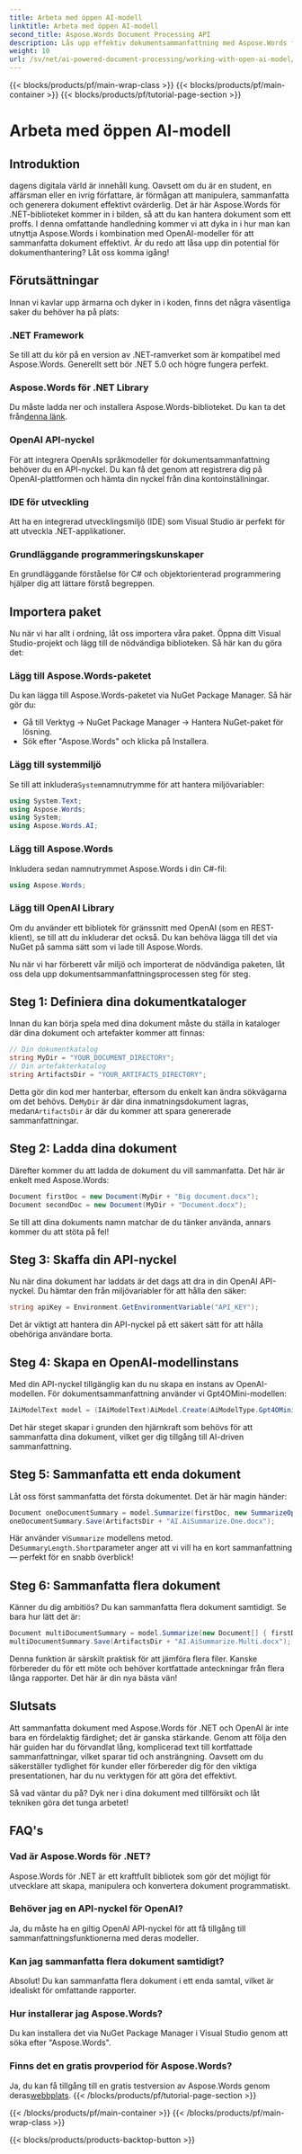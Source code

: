 ```yaml
---
title: Arbeta med öppen AI-modell
linktitle: Arbeta med öppen AI-modell
second_title: Aspose.Words Document Processing API
description: Lås upp effektiv dokumentsammanfattning med Aspose.Words för .NET med OpenAIs kraftfulla modeller. Dyk in i den här omfattande guiden nu.
weight: 10
url: /sv/net/ai-powered-document-processing/working-with-open-ai-model/
---
```


{{< blocks/products/pf/main-wrap-class >}}
{{< blocks/products/pf/main-container >}}
{{< blocks/products/pf/tutorial-page-section >}}

# Arbeta med öppen AI-modell

## Introduktion

dagens digitala värld är innehåll kung. Oavsett om du är en student, en affärsman eller en ivrig författare, är förmågan att manipulera, sammanfatta och generera dokument effektivt ovärderlig. Det är här Aspose.Words för .NET-biblioteket kommer in i bilden, så att du kan hantera dokument som ett proffs. I denna omfattande handledning kommer vi att dyka in i hur man kan utnyttja Aspose.Words i kombination med OpenAI-modeller för att sammanfatta dokument effektivt. Är du redo att låsa upp din potential för dokumenthantering? Låt oss komma igång!

## Förutsättningar

Innan vi kavlar upp ärmarna och dyker in i koden, finns det några väsentliga saker du behöver ha på plats:

### .NET Framework
Se till att du kör på en version av .NET-ramverket som är kompatibel med Aspose.Words. Generellt sett bör .NET 5.0 och högre fungera perfekt.

### Aspose.Words för .NET Library
 Du måste ladda ner och installera Aspose.Words-biblioteket. Du kan ta det från[denna länk](https://releases.aspose.com/words/net/).

### OpenAI API-nyckel
För att integrera OpenAIs språkmodeller för dokumentsammanfattning behöver du en API-nyckel. Du kan få det genom att registrera dig på OpenAI-plattformen och hämta din nyckel från dina kontoinställningar.

### IDE för utveckling
Att ha en integrerad utvecklingsmiljö (IDE) som Visual Studio är perfekt för att utveckla .NET-applikationer.

### Grundläggande programmeringskunskaper
En grundläggande förståelse för C# och objektorienterad programmering hjälper dig att lättare förstå begreppen.

## Importera paket

Nu när vi har allt i ordning, låt oss importera våra paket. Öppna ditt Visual Studio-projekt och lägg till de nödvändiga biblioteken. Så här kan du göra det:

### Lägg till Aspose.Words-paketet

Du kan lägga till Aspose.Words-paketet via NuGet Package Manager. Så här gör du:
- Gå till Verktyg -> NuGet Package Manager -> Hantera NuGet-paket för lösning.
- Sök efter "Aspose.Words" och klicka på Installera.

### Lägg till systemmiljö

 Se till att inkludera`System`namnutrymme för att hantera miljövariabler:
```csharp
using System.Text;
using Aspose.Words;
using System;
using Aspose.Words.AI;
```

### Lägg till Aspose.Words

Inkludera sedan namnutrymmet Aspose.Words i din C#-fil:
```csharp
using Aspose.Words;
```

### Lägg till OpenAI Library

Om du använder ett bibliotek för gränssnitt med OpenAI (som en REST-klient), se till att du inkluderar det också. Du kan behöva lägga till det via NuGet på samma sätt som vi lade till Aspose.Words.

Nu när vi har förberett vår miljö och importerat de nödvändiga paketen, låt oss dela upp dokumentsammanfattningsprocessen steg för steg.

## Steg 1: Definiera dina dokumentkataloger

Innan du kan börja spela med dina dokument måste du ställa in kataloger där dina dokument och artefakter kommer att finnas:

```csharp
// Din dokumentkatalog
string MyDir = "YOUR_DOCUMENT_DIRECTORY";
// Din artefakterkatalog
string ArtifactsDir = "YOUR_ARTIFACTS_DIRECTORY";
```
 Detta gör din kod mer hanterbar, eftersom du enkelt kan ändra sökvägarna om det behövs. De`MyDir` är där dina inmatningsdokument lagras, medan`ArtifactsDir` är där du kommer att spara genererade sammanfattningar.

## Steg 2: Ladda dina dokument

Därefter kommer du att ladda de dokument du vill sammanfatta. Det här är enkelt med Aspose.Words:

```csharp
Document firstDoc = new Document(MyDir + "Big document.docx");
Document secondDoc = new Document(MyDir + "Document.docx");
```
Se till att dina dokuments namn matchar de du tänker använda, annars kommer du att stöta på fel!

## Steg 3: Skaffa din API-nyckel

Nu när dina dokument har laddats är det dags att dra in din OpenAI API-nyckel. Du hämtar den från miljövariabler för att hålla den säker:
```csharp
string apiKey = Environment.GetEnvironmentVariable("API_KEY");
```
Det är viktigt att hantera din API-nyckel på ett säkert sätt för att hålla obehöriga användare borta.

## Steg 4: Skapa en OpenAI-modellinstans

Med din API-nyckel tillgänglig kan du nu skapa en instans av OpenAI-modellen. För dokumentsammanfattning använder vi Gpt4OMini-modellen:

```csharp
IAiModelText model = (IAiModelText)AiModel.Create(AiModelType.Gpt4OMini).WithApiKey(apiKey);
```
Det här steget skapar i grunden den hjärnkraft som behövs för att sammanfatta dina dokument, vilket ger dig tillgång till AI-driven sammanfattning.

## Steg 5: Sammanfatta ett enda dokument

Låt oss först sammanfatta det första dokumentet. Det är här magin händer:

```csharp
Document oneDocumentSummary = model.Summarize(firstDoc, new SummarizeOptions() { SummaryLength = SummaryLength.Short });
oneDocumentSummary.Save(ArtifactsDir + "AI.AiSummarize.One.docx");
```
 Här använder vi`Summarize` modellens metod. De`SummaryLength.Short`parameter anger att vi vill ha en kort sammanfattning — perfekt för en snabb överblick!

## Steg 6: Sammanfatta flera dokument

Känner du dig ambitiös? Du kan sammanfatta flera dokument samtidigt. Se bara hur lätt det är:

```csharp
Document multiDocumentSummary = model.Summarize(new Document[] { firstDoc, secondDoc }, new SummarizeOptions() { SummaryLength = SummaryLength.Long });
multiDocumentSummary.Save(ArtifactsDir + "AI.AiSummarize.Multi.docx");
```
Denna funktion är särskilt praktisk för att jämföra flera filer. Kanske förbereder du för ett möte och behöver kortfattade anteckningar från flera långa rapporter. Det här är din nya bästa vän!

## Slutsats

Att sammanfatta dokument med Aspose.Words för .NET och OpenAI är inte bara en fördelaktig färdighet; det är ganska stärkande. Genom att följa den här guiden har du förvandlat lång, komplicerad text till kortfattade sammanfattningar, vilket sparar tid och ansträngning. Oavsett om du säkerställer tydlighet för kunder eller förbereder dig för den viktiga presentationen, har du nu verktygen för att göra det effektivt.

Så vad väntar du på? Dyk ner i dina dokument med tillförsikt och låt tekniken göra det tunga arbetet!

## FAQ's

### Vad är Aspose.Words för .NET?  
Aspose.Words för .NET är ett kraftfullt bibliotek som gör det möjligt för utvecklare att skapa, manipulera och konvertera dokument programmatiskt.

### Behöver jag en API-nyckel för OpenAI?  
Ja, du måste ha en giltig OpenAI API-nyckel för att få tillgång till sammanfattningsfunktionerna med deras modeller.

### Kan jag sammanfatta flera dokument samtidigt?  
Absolut! Du kan sammanfatta flera dokument i ett enda samtal, vilket är idealiskt för omfattande rapporter.

### Hur installerar jag Aspose.Words?  
Du kan installera det via NuGet Package Manager i Visual Studio genom att söka efter "Aspose.Words".

### Finns det en gratis provperiod för Aspose.Words?  
 Ja, du kan få tillgång till en gratis testversion av Aspose.Words genom deras[webbplats](https://releases.aspose.com/).
{{< /blocks/products/pf/tutorial-page-section >}}

{{< /blocks/products/pf/main-container >}}
{{< /blocks/products/pf/main-wrap-class >}}

{{< blocks/products/products-backtop-button >}}
